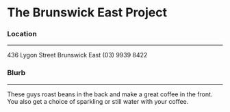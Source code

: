 # The Brunswick East Project

### Location
- - -

436 Lygon Street 
Brunswick East 
(03) 9939 8422

### Blurb
- - -

These guys roast beans in the back and make a great coffee in the front. 
You also get a choice of sparkling or still water with your coffee.
